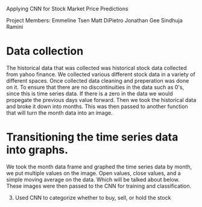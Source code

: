 Applying CNN for Stock Market Price Predictions

Project Members:
Emmeline Tsen
Matt DiPietro
Jonathan Gee
Sindhuja Ramini

# Data collection

The historical data that was collected was historical stock data collected from yahoo finance. We collected various     different stock data in a variety of different spaces. Once collected data cleaning and preperation was done on it. To ensure that there are no discontinuities in the data such as 0's, since this is time series data. If there is a zero in the data we would propegate the previous days value forward. Then we took the historical data and broke it down into months. This was then passed to another function that will turn the month data into an image. 


# Transitioning the time series data into graphs. 

We took the month data frame and graphed the time series data by month, we put multiple values on the image. Open values, close values, and a simple moving average on the data. Which will be talked about below. These images were then passed to the CNN for training and classification. 

3. Used CNN to categorize whether to buy, sell, or hold the stock
